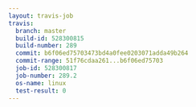 ```yaml
---
layout: travis-job
travis:
  branch: master
  build-id: 528300815
  build-number: 289
  commit: b6f06ed75703473bd4a0fee0203071adda49b264
  commit-range: 51f76cdaa261...b6f06ed75703
  job-id: 528300817
  job-number: 289.2
  os-name: linux
  test-result: 0
---
```

